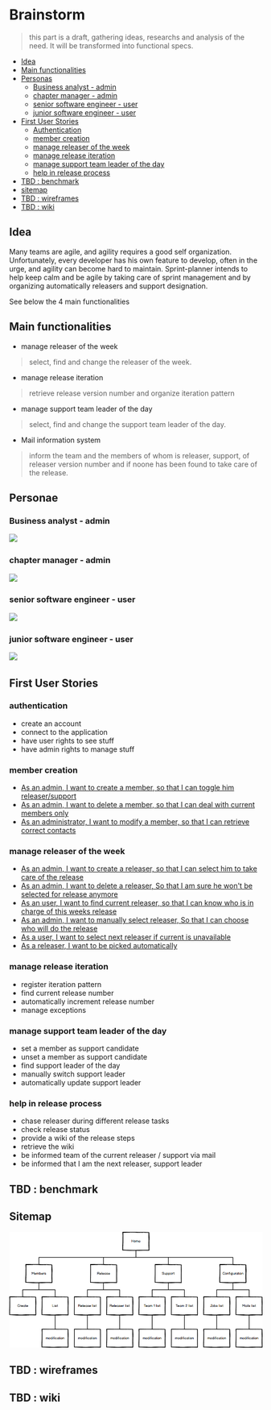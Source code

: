 # Brainstorm
> this part is a draft, gathering ideas, researchs and analysis of the need. It will be transformed into functional specs.

- [Idea](#idea)
- [Main functionalities](#main-functionalities)
- [Personas](#personas)
  * [Business analyst - admin](#business-analyst---admin)
  * [chapter manager - admin](#chapter-manager---admin)
  * [senior software engineer - user](#senior-software-engineer---user)
  * [junior software engineer - user](#junior-software-engineer---user)
- [First User Stories](#first-user-stories)
  * [Authentication](#authentication)
  * [member creation](#member-creation)
  * [manage releaser of the week](#manage-releaser-of-the-week)
  * [manage release iteration](#manage-release-iteration)
  * [manage support team leader of the day](#manage-support-team-leader-of-the-day)
  * [help in release process](#help-in-release-process)
- [TBD : benchmark](#tbd---benchmark)
- [sitemap](#sitemap)
- [TBD : wireframes](#tbd---wireframes)
- [TBD : wiki](#tbd---wiki)

## Idea

Many teams are agile, and agility requires a good self organization.
Unfortunately, every developer has his own feature to develop, often in the urge, and agility can become hard to maintain.
Sprint-planner intends to help keep calm and be agile by taking care of sprint management and by organizing automatically
releasers and support designation.

See below the 4 main functionalities

## Main functionalities

-   manage releaser of the week
> select, find and change the releaser of the week.
-   manage release iteration
> retrieve release version number and organize iteration pattern
-   manage support team leader of the day
> select, find and change the support team leader of the day.
-   Mail information system
> inform the team and the members of whom is releaser, support, of releaser version number and if noone has been found to take care of the release.

## Personae

### Business analyst - admin
![](https://github.com/Vilth83/sprint-planner/blob/master/bert-vaner.svg)
### chapter manager - admin
![](https://github.com/Vilth83/sprint-planner/blob/master/phil-mac.svg)
### senior software engineer - user
![](https://github.com/Vilth83/sprint-planner/blob/master/jay-devoe.svg)
### junior software engineer - user
![](https://github.com/Vilth83/sprint-planner/blob/master/terry-valliantown.svg)

## First User Stories

### authentication

- create an account
- connect to the application
- have user rights to see stuff
- have admin rights to manage stuff


### member creation
-   [As an admin, I want to create a member, so that I can toggle him releaser/support](https://github.com/Vilth83/sprint-planner/issues/4)
-   [As an admin, I want to delete a member, so that I can deal with current members only](https://github.com/Vilth83/sprint-planner/issues/5)
-   [As an administrator, I want to modify a member, so that I can retrieve correct contacts](https://github.com/Vilth83/sprint-planner/issues/6)


### manage releaser of the week

- [As an admin, I want to create a releaser, so that I can select him to take care of the release](https://github.com/Vilth83/sprint-planner/issues/7)
- [As an admin, I want to delete a releaser, So that I am sure he won't be selected for release anymore](https://github.com/Vilth83/sprint-planner/issues/8)
- [As an user, I want to find current releaser, so that I can know who is in charge of this weeks release](https://github.com/Vilth83/sprint-planner/issues/9)
- [As an admin, I want to manually select releaser, So that I can choose who will do the release](https://github.com/Vilth83/sprint-planner/issues/11)
- [As a user, I want to select next releaser if current is unavailable](https://github.com/Vilth83/sprint-planner/issues/10)
- [As a releaser, I want to be picked automatically](https://github.com/Vilth83/sprint-planner/issues/12)

### manage release iteration

- register iteration pattern
- find current release number
- automatically increment release number
- manage exceptions   

### manage support team leader of the day

- set a member as support candidate
- unset a member as support candidate
- find support leader of the day
- manually switch support leader
- automatically update support leader

### help in release process
- chase releaser during different release tasks
- check release status
- provide a wiki of the release steps
- retrieve the wiki
- be informed team of the current releaser / support via mail
- be informed that I am the next releaser, support leader

## TBD : benchmark

## Sitemap
![](https://github.com/Vilth83/sprint-planner/blob/master/sitemap.png)

## TBD : wireframes

## TBD : wiki
